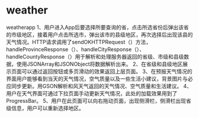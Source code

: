# weather
weatherapp
1、用户进入App后要选择所要查询的省，点击所选省份后弹出该省的市级地区，接着用户点击所选市，弹出该市的县级地区，再次选择后出现该县的天气情况。HTTP请求调用了sendOKHTTPRequest（）方法，handleProvinceResponse（）、handleCityResponse（）、handleCountyResponse（）用于解析和处理服务器返回的省级、市级和县级数据，使用JSONArray和JSONObject将数据解析出来。
2、在省级和县级地区展示页面可以通过返回按钮或多页滑动的效果返回上层页面。
3、在预报天气情况的界面用户能够看到当天的天气情况，空气质量以及一些生活小建议，背景图片与必应同步更新。用GSON解析和风天气返回的天气情况、空气质量和生活建议。
4、用户在天气界面可通过下拉页面手动更新天气情况，此处的加载效果用到了ProgressBar。
5、用户在此页面可以向右拖动页面，出现侧滑栏，侧滑栏出现省级信息，用户可以重新选择地区。
